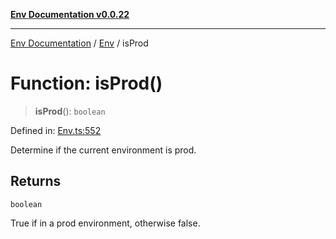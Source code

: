 [**Env Documentation v0.0.22**](../../README.md)

***

[Env Documentation](../../modules.md) / [Env](../README.md) / isProd

# Function: isProd()

> **isProd**(): `boolean`

Defined in: [Env.ts:552](https://github.com/stonemjs/env/blob/03a15d504630d9dcaa3aa5276370578245d77a29/src/Env.ts#L552)

Determine if the current environment is prod.

## Returns

`boolean`

True if in a prod environment, otherwise false.
